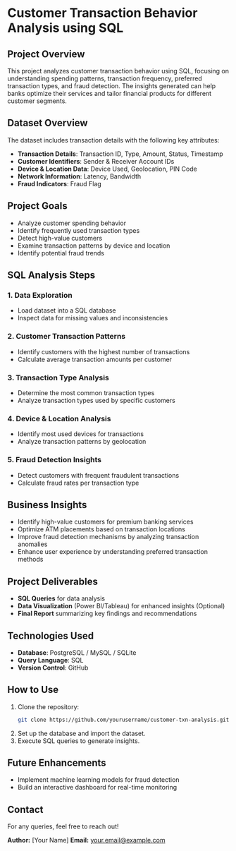 # Customer Transaction Behavior Analysis using SQL

## Project Overview
This project analyzes customer transaction behavior using SQL, focusing on understanding spending patterns, transaction frequency, preferred transaction types, and fraud detection. The insights generated can help banks optimize their services and tailor financial products for different customer segments.

## Dataset Overview
The dataset includes transaction details with the following key attributes:
- **Transaction Details**: Transaction ID, Type, Amount, Status, Timestamp
- **Customer Identifiers**: Sender & Receiver Account IDs
- **Device & Location Data**: Device Used, Geolocation, PIN Code
- **Network Information**: Latency, Bandwidth
- **Fraud Indicators**: Fraud Flag

## Project Goals
- Analyze customer spending behavior
- Identify frequently used transaction types
- Detect high-value customers
- Examine transaction patterns by device and location
- Identify potential fraud trends

## SQL Analysis Steps
### 1. Data Exploration
- Load dataset into a SQL database
- Inspect data for missing values and inconsistencies

### 2. Customer Transaction Patterns
- Identify customers with the highest number of transactions
- Calculate average transaction amounts per customer

### 3. Transaction Type Analysis
- Determine the most common transaction types
- Analyze transaction types used by specific customers

### 4. Device & Location Analysis
- Identify most used devices for transactions
- Analyze transaction patterns by geolocation

### 5. Fraud Detection Insights
- Detect customers with frequent fraudulent transactions
- Calculate fraud rates per transaction type

## Business Insights
- Identify high-value customers for premium banking services
- Optimize ATM placements based on transaction locations
- Improve fraud detection mechanisms by analyzing transaction anomalies
- Enhance user experience by understanding preferred transaction methods

## Project Deliverables
- **SQL Queries** for data analysis
- **Data Visualization** (Power BI/Tableau) for enhanced insights (Optional)
- **Final Report** summarizing key findings and recommendations

## Technologies Used
- **Database**: PostgreSQL / MySQL / SQLite
- **Query Language**: SQL
- **Version Control**: GitHub

## How to Use
1. Clone the repository:
   ```bash
   git clone https://github.com/yourusername/customer-txn-analysis.git
   ```
2. Set up the database and import the dataset.
3. Execute SQL queries to generate insights.

## Future Enhancements
- Implement machine learning models for fraud detection
- Build an interactive dashboard for real-time monitoring

## Contact
For any queries, feel free to reach out!

**Author:** [Your Name]
**Email:** your.email@example.com

